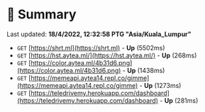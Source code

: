# 📖 Summary
Last updated: **18/4/2022, 12:32:58 PTG "Asia/Kuala_Lumpur"**

- `GET` [https://shrt.ml](https://shrt.ml) - **Up** (5502ms)
- `GET` [https://hst.aytea.ml/](https://hst.aytea.ml/) - **Up** (268ms)
- `GET` [https://color.aytea.ml/4b31d6.png](https://color.aytea.ml/4b31d6.png) - **Up** (1438ms)
- `GET` [https://memeapi.aytea14.repl.co/gimme](https://memeapi.aytea14.repl.co/gimme) - **Up** (1273ms)
- `GET` [https://teledrivemy.herokuapp.com/dashboard](https://teledrivemy.herokuapp.com/dashboard) - **Up** (281ms)
